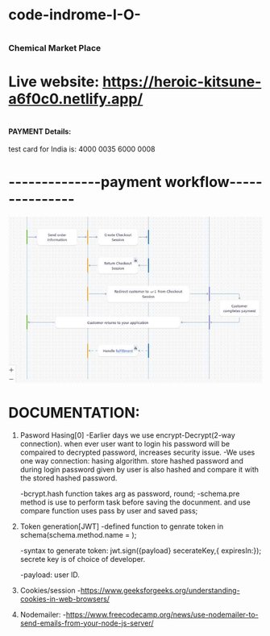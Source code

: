 # <h1>code-indrome-I-O-</h1>

# <h3>Chemical Market Place</h3>

# Live website: https://heroic-kitsune-a6f0c0.netlify.app/

# <h4>PAYMENT Details: </h4>

test card for India is: 4000 0035 6000 0008

# --------------payment workflow---------------

![Stripe payment steps](./Frontend/src/assets/StripeCheckout.jpg)

# <h1>DOCUMENTATION:</h1>

1. Pasword Hasing[0]
   -Earlier days we use encrypt-Decrypt(2-way connection). when ever user want to login his password will be compaired to decrypted password, increases security issue.
   -We uses one way connection: hasing algorithm.
   store hashed password and during login password given by user is also hashed and compare it with the stored hashed password.

   -bcrypt.hash function takes arg as password, round;
   -schema.pre method is use to perform task before saving the docunment. and use compare function uses pass by user and saved pass;

2. Token generation[JWT]
   -defined function to genrate token in schema(schema.method.name = );

   -syntax to generate token: jwt.sign({payload} secerateKey,{ expiresIn:});
   secrete key is of choice of developer.

   -payload: user ID.

3. Cookies/session -https://www.geeksforgeeks.org/understanding-cookies-in-web-browsers/

4. Nodemailer: -https://www.freecodecamp.org/news/use-nodemailer-to-send-emails-from-your-node-js-server/
